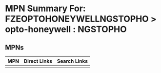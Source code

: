 



# MPN Summary For: FZEOPTOHONEYWELLNGSTOPHO > opto-honeywell : NGSTOPHO

## MPNs
  

|MPN|Direct Links|Search Links|
| :--- | :--- | :--- |
||||
